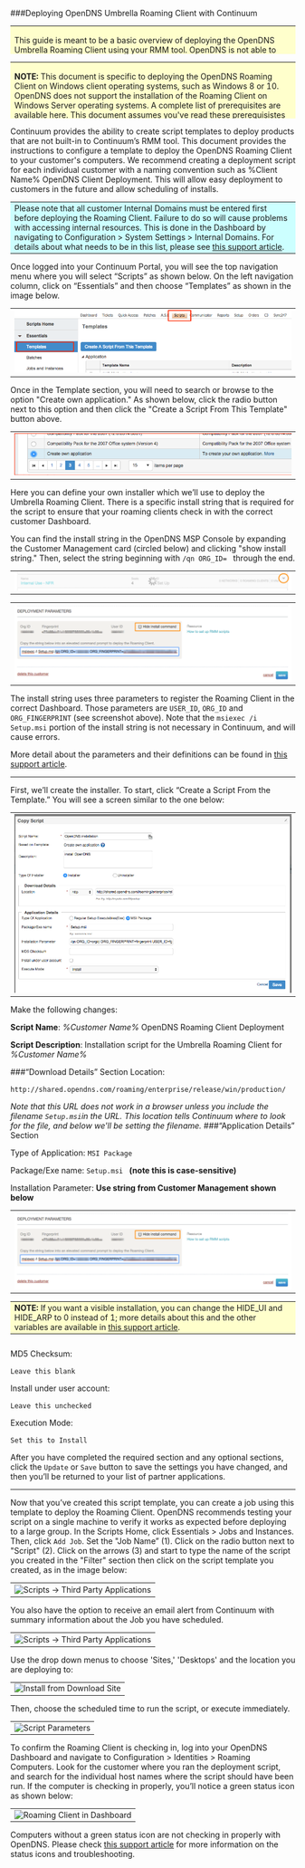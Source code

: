 ###Deploying OpenDNS Umbrella Roaming Client with Continuum
<div>
<table style="height: 50px; width: 100%">
	<tbody>
		<tr>
			<td bgcolor="#ffffcc">
				<p> This guide is meant to be a basic overview of deploying the OpenDNS Umbrella Roaming Client using your RMM tool.  OpenDNS is not able to provide comprehensive support for Continuum, but there is <a href="https://doccenter.itsupport247.net/">further documentation</a> available related to Scripts in Continuum.</p>
			</td>
		</tr>
	</tbody>
</table>
</div>
<div>
<table style="height: 100px; width: 100%">
	<tbody>
		<tr>
			<td bgcolor="#ffffcc">
				<p><strong>NOTE:</strong> This document is specific to deploying the OpenDNS Roaming Client on Windows client operating systems,  such as Windows 8 or 10. OpenDNS does not support the installation of the Roaming Client on Windows Server operating systems. A complete list of prerequisites are available <a href="https://docs.opendns.com/product/msp/prerequisites/">here</a>. This document assumes you've read these prerequisistes and have opened the appropriate firewall ports</p>
			</td>
		</tr>
	</tbody>
</table>
</div>
Continuum provides the ability to create script templates to deploy products that are not built-in to Continuum’s RMM tool.  This document provides the instructions to configure a template  to deploy the OpenDNS Roaming Client to your customer's computers. We recommend creating a deployment script for each individual customer with a naming convention such as %Client Name% OpenDNS Client Deployment. This will allow easy deployment to customers in the future and allow scheduling of installs.

<div>
<table style="align:center"><colgroup><col width="624" /></colgroup>
	<tbody>
		<tr>
			<td bgcolor="#ccffff">Please note that all customer Internal Domains must be entered first before deploying the Roaming Client.  Failure to do so will cause problems with accessing internal resources. This is done in the Dashboard by navigating to Configuration > System Settings > Internal Domains. For details about what needs to be in this list, please see <a href="https://docs.opendns.com/product/msp/appendix-d-internal-domains/">this support article</a>.
			</td>
		</tr>
	</tbody>
</table>
</div>

Once logged into your Continuum Portal, you will see the top navigation menu where you will select “Scripts” as shown below.  On the left navigation column, click on “Essentials” and then choose “Templates” as shown in the image below.


<table style="width:100%">
	<tbody>
		<tr>
			<td>
				<img src="docs/NewManageScripts.png" border="0" alt="Scripts -> Manage Scripts">
			</td>
		</tr>
	</tbody>
</table>

Once in the  Template section, you will need to search or browse to the option "Create own application."  As shown below, click the radio button next to this option and then click the "Create a Script From This Template" button above. 

<table>
	<tbody>
		<tr>
			<td>
				<img src="docs/CreateOwnApp.png" border="0" alt="Partner Application Installers">
			</td>
		</tr>
	</tbody>
</table>

Here you can define your own installer which we’ll use to deploy the Umbrella Roaming Client.  There is a specific install string that is required for the script to ensure that your roaming clients check in with the correct customer Dashboard.  

You can find the install string in the OpenDNS MSP Console by expanding the Customer Management card (circled below) and clicking "show install string."  Then, select the string beginning with ````/qn ORG_ID= ```` through the end.

<table>
	<tbody>
		<tr>
			<td>
				<img src="docs/CustomerManagement.png" border="0" alt="Click the Caret">
			</td>
		</tr>
	</tbody>
</table>


<table style="align:center"><colgroup><col width="624" /></colgroup>
	<tbody>
		<tr>
			<td>
				<img src="docs/RoamingParameters.png" border="0" alt="Deployment Parameters">
			</td>
		</tr>
  </tbody>
</table>


The install string uses three parameters to register the Roaming Client in the correct Dashboard. Those parameters are ```USER_ID```,  ```ORG_ID``` and ```ORG_FINGERPRINT``` (see screenshot above).  Note that the ```msiexec /i Setup.msi``` portion of the install string is not necessary in Continuum, and will cause errors.

More detail about the parameters and their definitions can be found in <a href="https://docs.opendns.com/product/msp/automated-deployment/#section-deployment-parameters">this support article</a>.

---

First, we’ll create the installer.  To start, click “Create a Script From the Template.”  You will see a screen similar to the one below: 

<table style="width:100%">
	<tbody>
		<tr>
			<td>
				<img src="docs/NewScript.png" border="0" alt="New Application Installer Script">
			</td>
		</tr>
	</tbody>
</table>

Make the following changes:

__Script Name__: *%Customer Name%* OpenDNS Roaming Client Deployment

__Script Description__:  Installation script for the Umbrella Roaming Client for *%Customer Name%*

###“Download Details” Section
Location:
```
http://shared.opendns.com/roaming/enterprise/release/win/production/
```

_Note that this URL does not work in a browser unless you include the filename ```Setup.msi```in the URL. This location tells Continuum where to look for the file, and below we'll be setting the filename._
###“Application Details” Section

Type of Application: 
```MSI Package```

Package/Exe name: 
```Setup.msi ```  __(note this is case-sensitive)__

Installation Parameter: __Use string from Customer Management shown below__

<table style="align:center"><colgroup><col width="624" /></colgroup>
	<tbody>
		<tr>
			<td>
				<img src="docs/RoamingParameters.png" border="0" alt="Deployment Parameters">
			</td>
		</tr>
  </tbody>
</table>

<table style="height: 70px; width: 100%">
	<tbody>
		<tr>
			<td bgcolor="#ffffcc">
				<strong>NOTE:</strong> If you want a visible installation, you can change the HIDE_UI and HIDE_ARP to 0 instead of 1; more details about this and the other variables are available in <a href="https://docs.opendns.com/product/msp/automated-deployment/#section-deployment-parameters">this support article</a>.
			</td>
		</tr>
	</tbody>
</table>


MD5 Checksum: 
```
Leave this blank
```

Install under user account: 
```
Leave this unchecked
```

Execution Mode:
```
Set this to Install
```


After you have completed the required section and any optional sections, click the `Update` or `Save` button to save the settings you have changed, and then you’ll be returned to your list of partner applications.


- - -


Now that you’ve created this script template, you can create a job using this template to deploy the Roaming Client. OpenDNS recommends testing your script on a single machine to verify it works as expected before deploying to a large group. In the Scripts Home, click Essentials > Jobs and Instances.  Then, click ```Add Job```. Set the "Job Name” (1). Click on the radio button next to "Script" (2). Click on the arrows (3) and start to type the name of the script you created in the "Filter" section then click on the script template you created, as in the image below:

<table style="width:100%">
	<tbody>
		<tr>
			<td>
				<img src="docs/NewJob.png" border="0" alt="Scripts -> Third Party Applications" style="vertical-align:middle">
			</td>
		</tr>
	</tbody>
</table>

You also have the option to receive an email alert from Continuum with summary information about the Job you have scheduled. 

<table style="width:100%">
	<tbody>
		<tr>
			<td>
				<img src="docs/EmailAlert.png" border="0" alt="Scripts -> Third Party Applications" style="vertical-align:middle">
			</td>
		</tr>
	</tbody>
</table>

Use the drop down menus to choose 'Sites,' 'Desktops' and the location you are deploying to:  

<table style="width:100%">
	<tbody>
		<tr>
			<td>
				<img src="docs/Sites.png" border="0" alt="Install from Download Site">
			</td>
		</tr>
	</tbody>
</table>

Then, choose the scheduled time to run the script, or execute immediately.
<table style="width:100%">
	<tbody>
		<tr>
			<td>
				<img src="docs/Schedule.png" border="0" alt="Script Parameters">
			</td>
		</tr>
	</tbody>
</table>

To confirm the Roaming Client is checking in, log into your OpenDNS Dashboard and navigate to Configuration > Identities > Roaming Computers.  Look for the customer where you ran the deployment script, and search for the individual host names where the script should have been run.  If the computer is checking in properly, you’ll notice a green status icon as shown below:  

<table style="width:100%">
	<tbody>
		<tr>
			<td>
				<img src="docs/PolicyStatus.png" border="0" alt="Roaming Client in Dashboard">
			</td>
		</tr>
	</tbody>
</table>

Computers without a green status icon are not checking in properly with OpenDNS.  Please check [this support article](https://docs.opendns.com/product/msp/appendix-a-status-and-functionality/) for more information on the status icons and troubleshooting.
